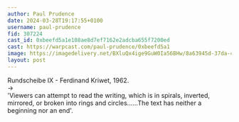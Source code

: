 ```yaml
---
author: Paul Prudence
date: 2024-03-28T19:17:55+0100
username: paul-prudence
fid: 307224
cast_id: 0xbeefd5a1e108ae8d7ef7162e2adcba655f7200ed
cast: https://warpcast.com/paul-prudence/0xbeefd5a1
image: https://imagedelivery.net/BXluQx4ige9GuW0Ia56BHw/8a63945d-37da-42ad-ec45-521febe72a00/original
layout: post
---
```

Rundscheibe IX - Ferdinand Kriwet, 1962.  
→  
'Viewers can attempt to read the writing, which is in spirals, inverted,  mirrored, or broken into rings and circles......The text has neither a beginning nor an end'.  

<img src='https://imagedelivery.net/BXluQx4ige9GuW0Ia56BHw/8a63945d-37da-42ad-ec45-521febe72a00/original' alt='' referrerpolicy='no-referrer'/>
